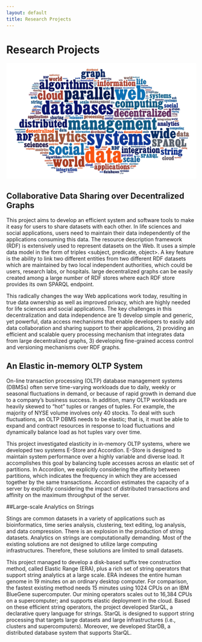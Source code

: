 ```yaml
---
layout: default
title: Research Projects
---
```


# Research Projects

![crosscloud](/research/essamWordCloud.jpg)


## Collaborative Data Sharing over Decentralized Graphs

This project aims to develop an efficient system and software tools to make it easy for users to share datasets with each other. In life sciences and social applications, users need to maintain their data independently of the applications consuming this data. The resource description framework (RDF) is extensively used to represent datasets on the Web. It uses a simple data model in the form of triples <subject, predicate, object>. A key feature is the ability to link two different entities from two different RDF datasets which are maintained by two local independent authorities, which could be users, research labs, or hospitals. large decentralized graphs can be easily created among a large number of RDF stores where each RDF store provides its own SPARQL endpoint. 

This radically changes the way Web applications work today, resulting in true data ownership as well as improved privacy, which are highly needed for life sciences and social applications. 
The key challenges in this decentralization and data independence are 1) develop simple and generic, yet powerful, data access mechanisms that enable developers to easily add data collaboration and sharing support to their applications, 2) providing an efficient and scalable query processing mechanism that integrates data from large decentralized graphs, 3) developing fine-grained access control and versioning mechanisms over RDF graphs.     



## An Elastic in-memory OLTP System


On-line transaction processing (OLTP) database management systems
(DBMSs) often serve time-varying workloads due to daily,
weekly or seasonal fluctuations in demand, or because of rapid
growth in demand due to a company’s business success. In addition,
many OLTP workloads are heavily skewed to “hot” tuples
or ranges of tuples. For example, the majority of NYSE volume
involves only 40 stocks. To deal with such fluctuations, an OLTP
DBMS needs to be elastic; that is, it must be able to expand and
contract resources in response to load fluctuations and dynamically
balance load as hot tuples vary over time. 

This project investigated elasticity in in-memory OLTP systems, where we developed two systems
E-Store and Accordion. E-Store is designed to maintain system performance over a highly
variable and diverse load. It accomplishes this goal by balancing
tuple accesses across an elastic set of partitions. In Accordion, we explicitly considering the affinity between partitions, which indicates the frequency in which they
are accessed together by the same transactions. Accordion estimates
the capacity of a server by explicitly considering the impact
of distributed transactions and affinity on the maximum throughput
of the server.


##Large-scale Analytics on Strings


Stings are common datasets in a variety of applications such as bioinformatics,
time series analysis, clustering, text editing, log analysis, and data compression. 
There is an explosion in the production of string datasets. Analytics on strings are computationally demanding. Most of the existing solutions are not designed to utilize large computing infrastructures. Therefore, these solutions are limited to small datasets.

This project managed to develop a disk-based suffix tree construction
method, called Elastic Range (ERA), plus a rich
set of string operators that support string analytics at a large scale. 
ERA indexes the entire human genome in 19 minutes on an ordinary desktop
computer. For comparison, the fastest existing method needs 15 minutes using 1024 CPUs on an IBM BlueGene supercomputer. Our mining operators scales out to 16,384 CPUs on a supercomputer;
and supports elastic deployment in the cloud. Based on these efficient string operators, the project developed StarQL, a declarative query language for strings. StarQL is designed to support string processing that targets large datasets and large infrastructures (i.e., clusters and supercomputers). Moreover, we developed StarDB, a distributed database system that supports StarQL.  





